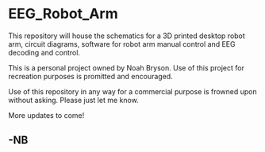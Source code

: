 # EEG_Robot_Arm
This repository will house the schematics for a 3D printed desktop robot arm, circuit diagrams, software for robot arm manual control and EEG decoding and control.

This is a personal project owned by Noah Bryson. Use of this project for recreation purposes is promitted and encouraged. 

Use of this repository in any way for a commercial purpose is frowned upon without asking. Please just let me know. 

More updates to come!

## -NB
